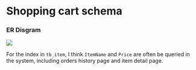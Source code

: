 # Shopping cart schema
### ER Disgram
<img src="https://i.imgur.com/EHOq4rM.png"/>

For the index in `tb_item`, I think `ItemName` and  `Price` are often be queried in the system, including orders history page and item detail page.


